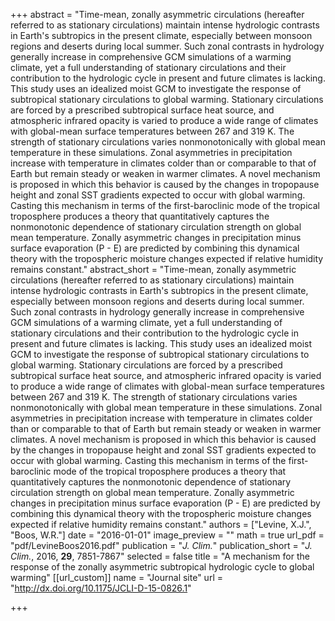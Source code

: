 +++
abstract = "Time-mean, zonally asymmetric circulations (hereafter referred to as stationary circulations) maintain intense hydrologic contrasts in Earth's subtropics in the present climate, especially between monsoon regions and deserts during local summer. Such zonal contrasts in hydrology generally increase in comprehensive GCM simulations of a warming climate, yet a full understanding of stationary circulations and their contribution to the hydrologic cycle in present and future climates is lacking. This study uses an idealized moist GCM to investigate the response of subtropical stationary circulations to global warming. Stationary circulations are forced by a prescribed subtropical surface heat source, and atmospheric infrared opacity is varied to produce a wide range of climates with global-mean surface temperatures between 267 and 319 K. The strength of stationary circulations varies nonmonotonically with global mean temperature in these simulations. Zonal asymmetries in precipitation increase with temperature in climates colder than or comparable to that of Earth but remain steady or weaken in warmer climates. A novel mechanism is proposed in which this behavior is caused by the changes in tropopause height and zonal SST gradients expected to occur with global warming. Casting this mechanism in terms of the first-baroclinic mode of the tropical troposphere produces a theory that quantitatively captures the nonmonotonic dependence of stationary circulation strength on global mean temperature. Zonally asymmetric changes in precipitation minus surface evaporation (P - E) are predicted by combining this dynamical theory with the tropospheric moisture changes expected if relative humidity remains constant."
abstract_short = "Time-mean, zonally asymmetric circulations (hereafter referred to as stationary circulations) maintain intense hydrologic contrasts in Earth's subtropics in the present climate, especially between monsoon regions and deserts during local summer. Such zonal contrasts in hydrology generally increase in comprehensive GCM simulations of a warming climate, yet a full understanding of stationary circulations and their contribution to the hydrologic cycle in present and future climates is lacking. This study uses an idealized moist GCM to investigate the response of subtropical stationary circulations to global warming. Stationary circulations are forced by a prescribed subtropical surface heat source, and atmospheric infrared opacity is varied to produce a wide range of climates with global-mean surface temperatures between 267 and 319 K. The strength of stationary circulations varies nonmonotonically with global mean temperature in these simulations. Zonal asymmetries in precipitation increase with temperature in climates colder than or comparable to that of Earth but remain steady or weaken in warmer climates. A novel mechanism is proposed in which this behavior is caused by the changes in tropopause height and zonal SST gradients expected to occur with global warming. Casting this mechanism in terms of the first-baroclinic mode of the tropical troposphere produces a theory that quantitatively captures the nonmonotonic dependence of stationary circulation strength on global mean temperature. Zonally asymmetric changes in precipitation minus surface evaporation (P - E) are predicted by combining this dynamical theory with the tropospheric moisture changes expected if relative humidity remains constant."
authors = ["Levine, X.J.", "Boos, W.R."]
date = "2016-01-01"
image_preview = ""
math = true
url_pdf = "pdf/LevineBoos2016.pdf"
publication = "*J. Clim.*"
publication_short = "*J. Clim.*, 2016, **29**, 7851-7867"
selected = false
title = "A mechanism for the response of the zonally asymmetric subtropical hydrologic cycle to global warming"
[[url_custom]]
   name = "Journal site"
   url = "http://dx.doi.org/10.1175/JCLI-D-15-0826.1"


+++
